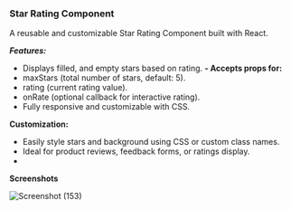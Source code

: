 
### **Star Rating Component**
A reusable and customizable Star Rating Component built with React.

**_Features:_**

- Displays filled,  and empty stars based on rating.
**- Accepts props for:**
- maxStars (total number of stars, default: 5).
- rating (current rating value).
- onRate (optional callback for interactive rating).
- Fully responsive and customizable with CSS.

 **Customization:**

- Easily style stars and background using CSS or custom class names.
- Ideal for product reviews, feedback forms, or ratings display.
- 
**Screenshots**

![Screenshot (153)](https://github.com/user-attachments/assets/f109acc2-3278-440e-85b8-8f52b8d4f6f5)



